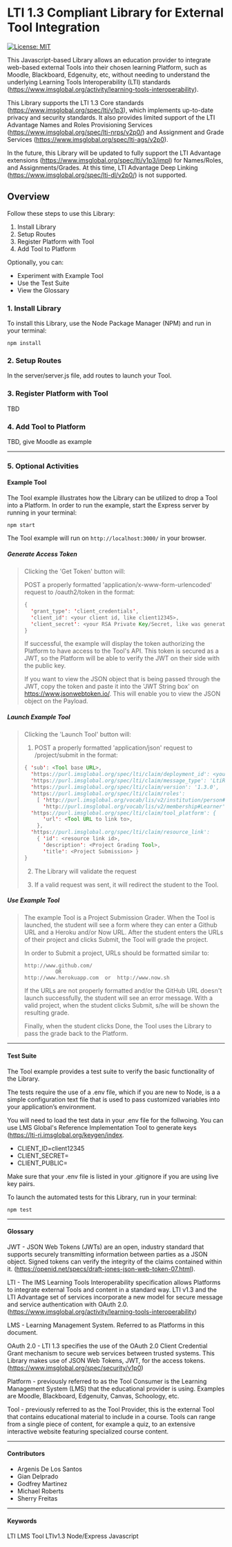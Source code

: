 # LTI 1.3 Compliant Library for External Tool Integration

[![License: MIT](https://img.shields.io/badge/License-MIT-yellow.svg)](https://opensource.org/licenses/MIT)

This Javascript-based Library allows an education provider to integrate web-based external Tools into their chosen learning Platform, such as Moodle, Blackboard, Edgenuity, etc, without needing to understand the underlying Learning Tools Interoperability (LTI) standards (https://www.imsglobal.org/activity/learning-tools-interoperability). 

This Library supports the LTI 1.3 Core standards (https://www.imsglobal.org/spec/lti/v1p3), which implements up-to-date privacy and security standards.  It also provides limited support of the LTI Advantage Names and Roles Provisioning Services (https://www.imsglobal.org/spec/lti-nrps/v2p0/) and Assignment and Grade Services (https://www.imsglobal.org/spec/lti-ags/v2p0).

In the future, this Library will be updated to fully support the LTI Advantage extensions (https://www.imsglobal.org/spec/lti/v1p3/impl) for Names/Roles, and Assignments/Grades.  At this time, LTI Advantage Deep Linking (https://www.imsglobal.org/spec/lti-dl/v2p0/) is not supported.

## Overview

Follow these steps to use this Library:

1. Install Library
2. Setup Routes
3. Register Platform with Tool
4. Add Tool to Platform

Optionally, you can:

- Experiment with Example Tool
- Use the Test Suite
- View the Glossary

### 1. Install Library

To install this Library, use the Node Package Manager (NPM) and run in your terminal:

```
npm install
```

### 2. Setup Routes

In the server/server.js file, add routes to launch your Tool.


### 3. Register Platform with Tool

TBD


### 4. Add Tool to Platform

TBD, give Moodle as example


---

### 5. Optional Activities

#### Example Tool

The Tool example illustrates how the Library can be utilized to drop a Tool into a Platform.  In order to run the example, start the Express server by running in your terminal:

```
npm start
```

The Tool example will run on `http://localhost:3000/` in your browser.

##### Generate Access Token

> Clicking the 'Get Token' button will:
> 
> POST a properly formatted 'application/x-www-form-urlencoded' request to /oauth2/token in the format:
> ```java
> {
>   'grant_type': 'client_credentials',
>   'client_id': <your client id, like client12345>,
>   'client_secret': <your RSA Private Key/Secret, like was generated under Testing above>
> }
> ```
> If successful, the example will display the token authorizing the Platform to have access to the Tool's API.  This token is secured as a JWT, so the Platform will be able to verify the JWT on their side with the public key.
> 
> If you want to view the JSON object that is being passed through the JWT, copy the token and paste it into the 'JWT String box' on https://www.jsonwebtoken.io/.  This will enable you to view the JSON object on the Payload.

##### Launch Example Tool

> Clicking the 'Launch Tool' button will:
> 
> [//]: # (Need to add correct route)
> 1. POST a properly formatted 'application/json' request to /project/submit in the format:
> 
> [//]: # (Need to update to exact JSON object we are expecting)
> ```java
> { 'sub': <Tool base URL>,
>   'https://purl.imsglobal.org/spec/lti/claim/deployment_id': <your deployment id>,
>   'https://purl.imsglobal.org/spec/lti/claim/message_type': 'LtiResourceLinkRequest',
>   'https://purl.imsglobal.org/spec/lti/claim/version': '1.3.0',
>   'https://purl.imsglobal.org/spec/lti/claim/roles': 
>     [ 'http://purl.imsglobal.org/vocab/lis/v2/institution/person#Student',
>       'http://purl.imsglobal.org/vocab/lis/v2/membership#Learner' ],
>   'https://purl.imsglobal.org/spec/lti/claim/tool_platform': {
>       'url': <Tool URL to link to>,
>     },    
>   'https://purl.imsglobal.org/spec/lti/claim/resource_link': 
>     { 'id': <resource link id>,
>       'description': <Project Grading Tool>,
>       'title': <Project Submission> }
> }
> ```
> 
> 2. The Library will validate the request
> 
> 3. If a valid request was sent, it will redirect the student to the Tool.

##### Use Example Tool

> The example Tool is a Project Submission Grader.  When the Tool is launched, the student will see a form where they can enter a Github URL and a Heroku and/or Now URL.  After the student enters the URLs of their project and clicks Submit, the Tool will grade the project. 
> 
>   In order to Submit a project, URLs should be formatted similar to:
>     
>     http://www.github.com/
>               OR
>     http://www.herokuapp.com  or  http://www.now.sh
> 
> If the URLs are not properly formatted and/or the GitHub URL doesn't launch successfully, the student will see an error message.  With a valid project, when the student clicks Submit, s/he will be shown the resulting grade.
> 
> Finally, when the student clicks Done, the Tool uses the Library to pass the grade back to the Platform.

---

#### Test Suite

The Tool example provides a test suite to verify the basic functionality of the Library.  

The tests require the use of a .env file, which if you are new to Node, is a a simple configuration text file that is used to pass customized variables into your application’s environment. 

You will need to load the test data in your .env file for the follwoing.  You can use LMS Global's Reference Implementation Tool to generate keys (https://lti-ri.imsglobal.org/keygen/index.
* CLIENT_ID=client12345
* CLIENT_SECRET=<RSA Private Key>
* CLIENT_PUBLIC=<Public Key>

Make sure that your .env file is listed in your .gitignore if you are using live key pairs.

To launch the automated tests for this Library, run in your terminal:

```
npm test
```

---

#### Glossary

JWT - JSON Web Tokens (JWTs) are an open, industry standard that supports securely transmitting information between parties as a JSON object.  Signed tokens can verify the integrity of the claims contained within it.  (https://openid.net/specs/draft-jones-json-web-token-07.html).  

LTI - The IMS Learning Tools Interoperability specification allows Platforms to integrate external Tools and content in a standard way. LTI v1.3 and the LTI Advantage set of services incorporate a new model for secure message and service authentication with OAuth 2.0. (https://www.imsglobal.org/activity/learning-tools-interoperability)

LMS - Learning Management System.  Referred to as Platforms in this document.

OAuth 2.0 - LTI 1.3 specifies the use of the OAuth 2.0 Client Credential Grant mechanism to secure web services between trusted systems.  This Library makes use of JSON Web Tokens, JWT, for the access tokens. (https://www.imsglobal.org/spec/security/v1p0) 

Platform - previously referred to as the Tool Consumer is the Learning Management System (LMS) that the educational provider is using.  Examples are Moodle, Blackboard, Edgenuity, Canvas, Schoology, etc.

Tool - previously referred to as the Tool Provider, this is the external Tool that contains educational material to include in a course.  Tools can range from a single piece of content, for example a quiz, to an extensive interactive website featuring specialized course content.

---

#### Contributors
* Argenis De Los Santos
* Gian Delprado
* Godfrey Martinez
* Michael Roberts
* Sherry Freitas

---

#### Keywords

LTI LMS Tool LTIv1.3 Node/Express Javascript